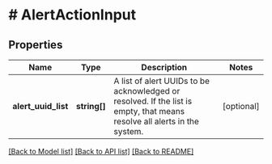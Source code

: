 # # AlertActionInput

## Properties

Name | Type | Description | Notes
------------ | ------------- | ------------- | -------------
**alert_uuid_list** | **string[]** | A list of alert UUIDs to be acknowledged or resolved.  If the list is empty, that means resolve all alerts in the system. | [optional]

[[Back to Model list]](../../README.md#models) [[Back to API list]](../../README.md#endpoints) [[Back to README]](../../README.md)
